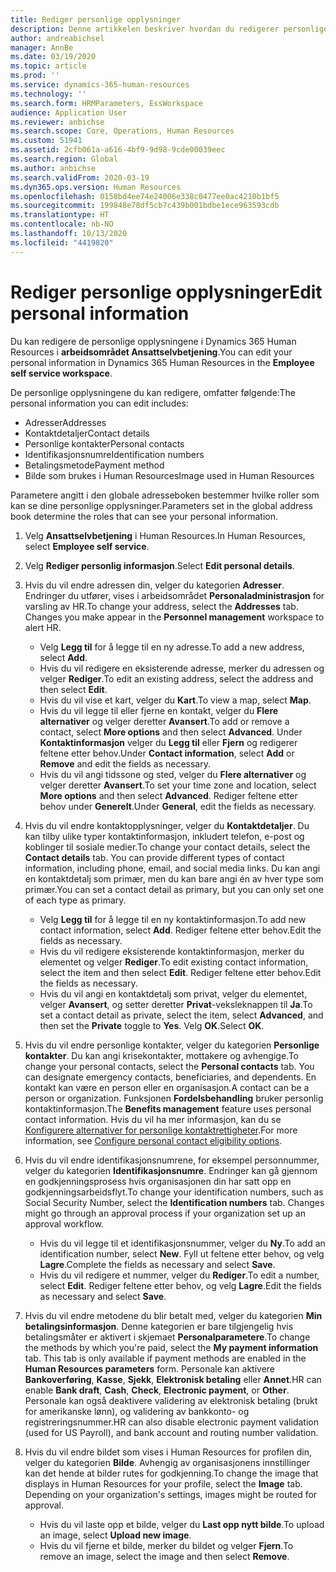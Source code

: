 ```yaml
---
title: Rediger personlige opplysninger
description: Denne artikkelen beskriver hvordan du redigerer personlige opplysninger i selvbetjening for ansatte og ledere.
author: andreabichsel
manager: AnnBe
ms.date: 03/19/2020
ms.topic: article
ms.prod: ''
ms.service: dynamics-365-human-resources
ms.technology: ''
ms.search.form: HRMParameters, EssWorkspace
audience: Application User
ms.reviewer: anbichse
ms.search.scope: Core, Operations, Human Resources
ms.custom: 51941
ms.assetid: 2cfb061a-a616-4bf9-9d98-9cde00039eec
ms.search.region: Global
ms.author: anbichse
ms.search.validFrom: 2020-03-19
ms.dyn365.ops.version: Human Resources
ms.openlocfilehash: 0158bd4ee74e24006e338c0477ee0ac4210b1bf5
ms.sourcegitcommit: 199848e78df5cb7c439b001bdbe1ece963593cdb
ms.translationtype: HT
ms.contentlocale: nb-NO
ms.lasthandoff: 10/13/2020
ms.locfileid: "4419820"
---
```

# <a name="edit-personal-information"></a><span data-ttu-id="f3462-103">Rediger personlige opplysninger</span><span class="sxs-lookup"><span data-stu-id="f3462-103">Edit personal information</span></span>

<span data-ttu-id="f3462-104">Du kan redigere de personlige opplysningene i Dynamics 365 Human Resources i **arbeidsområdet Ansattselvbetjening**.</span><span class="sxs-lookup"><span data-stu-id="f3462-104">You can edit your personal information in Dynamics 365 Human Resources in the **Employee self service workspace**.</span></span>

<span data-ttu-id="f3462-105">De personlige opplysningene du kan redigere, omfatter følgende:</span><span class="sxs-lookup"><span data-stu-id="f3462-105">The personal information you can edit includes:</span></span>

- <span data-ttu-id="f3462-106">Adresser</span><span class="sxs-lookup"><span data-stu-id="f3462-106">Addresses</span></span>
- <span data-ttu-id="f3462-107">Kontaktdetaljer</span><span class="sxs-lookup"><span data-stu-id="f3462-107">Contact details</span></span>
- <span data-ttu-id="f3462-108">Personlige kontakter</span><span class="sxs-lookup"><span data-stu-id="f3462-108">Personal contacts</span></span>
- <span data-ttu-id="f3462-109">Identifikasjonsnumre</span><span class="sxs-lookup"><span data-stu-id="f3462-109">Identification numbers</span></span>
- <span data-ttu-id="f3462-110">Betalingsmetode</span><span class="sxs-lookup"><span data-stu-id="f3462-110">Payment method</span></span>
- <span data-ttu-id="f3462-111">Bilde som brukes i Human Resources</span><span class="sxs-lookup"><span data-stu-id="f3462-111">Image used in Human Resources</span></span>

<span data-ttu-id="f3462-112">Parametere angitt i den globale adresseboken bestemmer hvilke roller som kan se dine personlige opplysninger.</span><span class="sxs-lookup"><span data-stu-id="f3462-112">Parameters set in the global address book determine the roles that can see your personal information.</span></span>

1. <span data-ttu-id="f3462-113">Velg **Ansattselvbetjening** i Human Resources.</span><span class="sxs-lookup"><span data-stu-id="f3462-113">In Human Resources, select **Employee self service**.</span></span>

2. <span data-ttu-id="f3462-114">Velg **Rediger personlig informasjon**.</span><span class="sxs-lookup"><span data-stu-id="f3462-114">Select **Edit personal details**.</span></span>

3. <span data-ttu-id="f3462-115">Hvis du vil endre adressen din, velger du kategorien **Adresser**. Endringer du utfører, vises i arbeidsområdet **Personaladministrasjon** for varsling av HR.</span><span class="sxs-lookup"><span data-stu-id="f3462-115">To change your address, select the **Addresses** tab. Changes you make appear in the **Personnel management** workspace to alert HR.</span></span> 

    - <span data-ttu-id="f3462-116">Velg **Legg til** for å legge til en ny adresse.</span><span class="sxs-lookup"><span data-stu-id="f3462-116">To add a new address, select **Add**.</span></span>
    - <span data-ttu-id="f3462-117">Hvis du vil redigere en eksisterende adresse, merker du adressen og velger **Rediger**.</span><span class="sxs-lookup"><span data-stu-id="f3462-117">To edit an existing address, select the address and then select **Edit**.</span></span>
    - <span data-ttu-id="f3462-118">Hvis du vil vise et kart, velger du **Kart**.</span><span class="sxs-lookup"><span data-stu-id="f3462-118">To view a map, select **Map**.</span></span>
    - <span data-ttu-id="f3462-119">Hvis du vil legge til eller fjerne en kontakt, velger du **Flere alternativer** og velger deretter **Avansert**.</span><span class="sxs-lookup"><span data-stu-id="f3462-119">To add or remove a contact, select **More options** and then select **Advanced**.</span></span> <span data-ttu-id="f3462-120">Under **Kontaktinformasjon** velger du **Legg til** eller **Fjern** og redigerer feltene etter behov.</span><span class="sxs-lookup"><span data-stu-id="f3462-120">Under **Contact information**, select **Add** or **Remove** and edit the fields as necessary.</span></span>
    - <span data-ttu-id="f3462-121">Hvis du vil angi tidssone og sted, velger du **Flere alternativer** og velger deretter **Avansert**.</span><span class="sxs-lookup"><span data-stu-id="f3462-121">To set your time zone and location, select **More options** and then select **Advanced**.</span></span> <span data-ttu-id="f3462-122">Rediger feltene etter behov under **Generelt**.</span><span class="sxs-lookup"><span data-stu-id="f3462-122">Under **General**, edit the fields as necessary.</span></span>

4. <span data-ttu-id="f3462-123">Hvis du vil endre kontaktopplysninger, velger du **Kontaktdetaljer**. Du kan tilby ulike typer kontaktinformasjon, inkludert telefon, e-post og koblinger til sosiale medier.</span><span class="sxs-lookup"><span data-stu-id="f3462-123">To change your contact details, select the **Contact details** tab. You can provide different types of contact information, including phone, email, and social media links.</span></span> <span data-ttu-id="f3462-124">Du kan angi en kontaktdetalj som primær, men du kan bare angi én av hver type som primær.</span><span class="sxs-lookup"><span data-stu-id="f3462-124">You can set a contact detail as primary, but you can only set one of each type as primary.</span></span> 

    - <span data-ttu-id="f3462-125">Velg **Legg til** for å legge til en ny kontaktinformasjon.</span><span class="sxs-lookup"><span data-stu-id="f3462-125">To add new contact information, select **Add**.</span></span> <span data-ttu-id="f3462-126">Rediger feltene etter behov.</span><span class="sxs-lookup"><span data-stu-id="f3462-126">Edit the fields as necessary.</span></span>
    - <span data-ttu-id="f3462-127">Hvis du vil redigere eksisterende kontaktinformasjon, merker du elementet og velger **Rediger**.</span><span class="sxs-lookup"><span data-stu-id="f3462-127">To edit existing contact information, select the item and then select **Edit**.</span></span> <span data-ttu-id="f3462-128">Rediger feltene etter behov.</span><span class="sxs-lookup"><span data-stu-id="f3462-128">Edit the fields as necessary.</span></span>
    - <span data-ttu-id="f3462-129">Hvis du vil angi en kontaktdetalj som privat, velger du elementet, velger **Avansert**, og setter deretter **Privat**-veksleknappen til **Ja**.</span><span class="sxs-lookup"><span data-stu-id="f3462-129">To set a contact detail as private, select the item, select **Advanced**, and then set the **Private** toggle to **Yes**.</span></span> <span data-ttu-id="f3462-130">Velg **OK**.</span><span class="sxs-lookup"><span data-stu-id="f3462-130">Select **OK**.</span></span>
  
5. <span data-ttu-id="f3462-131">Hvis du vil endre personlige kontakter, velger du kategorien **Personlige kontakter**. Du kan angi krisekontakter, mottakere og avhengige.</span><span class="sxs-lookup"><span data-stu-id="f3462-131">To change your personal contacts, select the **Personal contacts** tab. You can designate emergency contacts, beneficiaries, and dependents.</span></span> <span data-ttu-id="f3462-132">En kontakt kan være en person eller en organisasjon.</span><span class="sxs-lookup"><span data-stu-id="f3462-132">A contact can be a person or organization.</span></span> <span data-ttu-id="f3462-133">Funksjonen **Fordelsbehandling** bruker personlig kontaktinformasjon.</span><span class="sxs-lookup"><span data-stu-id="f3462-133">The **Benefits management** feature uses personal contact information.</span></span> <span data-ttu-id="f3462-134">Hvis du vil ha mer informasjon, kan du se [Konfigurere alternativer for personlige kontaktrettigheter](hr-benefits-setup-contact-eligibility-options.md).</span><span class="sxs-lookup"><span data-stu-id="f3462-134">For more information, see [Configure personal contact eligibility options](hr-benefits-setup-contact-eligibility-options.md).</span></span>

6. <span data-ttu-id="f3462-135">Hvis du vil endre identifikasjonsnumrene, for eksempel personnummer, velger du kategorien **Identifikasjonsnumre**. Endringer kan gå gjennom en godkjenningsprosess hvis organisasjonen din har satt opp en godkjenningsarbeidsflyt.</span><span class="sxs-lookup"><span data-stu-id="f3462-135">To change your identification numbers, such as Social Security Number, select the **Identification numbers** tab. Changes might go through an approval process if your organization set up an approval workflow.</span></span>

    - <span data-ttu-id="f3462-136">Hvis du vil legge til et identifikasjonsnummer, velger du **Ny**.</span><span class="sxs-lookup"><span data-stu-id="f3462-136">To add an identification number, select **New**.</span></span> <span data-ttu-id="f3462-137">Fyll ut feltene etter behov, og velg **Lagre**.</span><span class="sxs-lookup"><span data-stu-id="f3462-137">Complete the fields as necessary and select **Save**.</span></span>
    - <span data-ttu-id="f3462-138">Hvis du vil redigere et nummer, velger du **Rediger**.</span><span class="sxs-lookup"><span data-stu-id="f3462-138">To edit a number, select **Edit**.</span></span> <span data-ttu-id="f3462-139">Rediger feltene etter behov, og velg **Lagre**.</span><span class="sxs-lookup"><span data-stu-id="f3462-139">Edit the fields as necessary and select **Save**.</span></span>

7. <span data-ttu-id="f3462-140">Hvis du vil endre metodene du blir betalt med, velger du kategorien **Min betalingsinformasjon**. Denne kategorien er bare tilgjengelig hvis betalingsmåter er aktivert i skjemaet **Personalparametere**.</span><span class="sxs-lookup"><span data-stu-id="f3462-140">To change the methods by which you're paid, select the **My payment information** tab. This tab is only available if payment methods are enabled in the **Human Resources parameters** form.</span></span> <span data-ttu-id="f3462-141">Personale kan aktivere **Bankoverføring**, **Kasse**, **Sjekk**, **Elektronisk betaling** eller **Annet**.</span><span class="sxs-lookup"><span data-stu-id="f3462-141">HR can enable **Bank draft**, **Cash**, **Check**, **Electronic payment**, or **Other**.</span></span> <span data-ttu-id="f3462-142">Personale kan også deaktivere validering av elektronisk betaling (brukt for amerikanske lønn), og validering av bankkonto- og registreringsnummer.</span><span class="sxs-lookup"><span data-stu-id="f3462-142">HR can also disable electronic payment validation (used for US Payroll), and bank account and routing number validation.</span></span>

8. <span data-ttu-id="f3462-143">Hvis du vil endre bildet som vises i Human Resources for profilen din, velger du kategorien **Bilde**. Avhengig av organisasjonens innstillinger kan det hende at bilder rutes for godkjenning.</span><span class="sxs-lookup"><span data-stu-id="f3462-143">To change the image that displays in Human Resources for your profile, select the **Image** tab. Depending on your organization's settings, images might be routed for approval.</span></span>

    - <span data-ttu-id="f3462-144">Hvis du vil laste opp et bilde, velger du **Last opp nytt bilde**.</span><span class="sxs-lookup"><span data-stu-id="f3462-144">To upload an image, select **Upload new image**.</span></span>
    - <span data-ttu-id="f3462-145">Hvis du vil fjerne et bilde, merker du bildet og velger **Fjern**.</span><span class="sxs-lookup"><span data-stu-id="f3462-145">To remove an image, select the image and then select **Remove**.</span></span>

